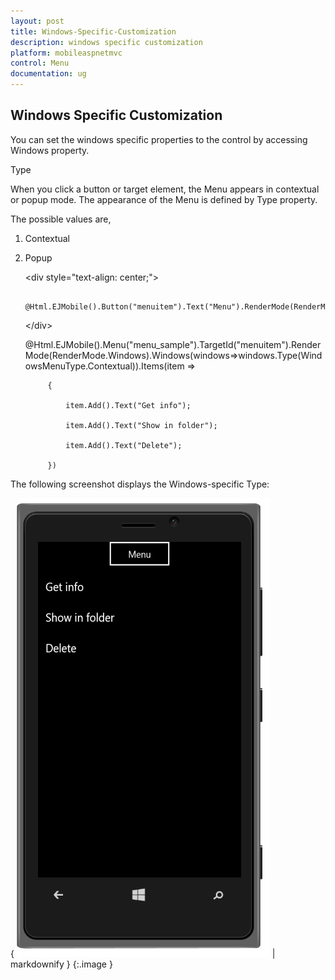 ```yaml
---
layout: post
title: Windows-Specific-Customization
description: windows specific customization
platform: mobileaspnetmvc
control: Menu
documentation: ug
---
```


## Windows Specific Customization

You can set the windows specific properties to the control by accessing Windows property.

Type

When you click a button or target element, the Menu appears in contextual or popup mode. The appearance of the Menu is defined by Type property. 

The possible values are,

1. Contextual 
2. Popup



    &lt;div style="text-align: center;"&gt;

        @Html.EJMobile().Button("menuitem").Text("Menu").RenderMode(RenderMode.Windows)

    &lt;/div&gt;

    @Html.EJMobile().Menu("menu_sample").TargetId("menuitem").RenderMode(RenderMode.Windows).Windows(windows=>windows.Type(WindowsMenuType.Contextual)).Items(item =>

            {

                item.Add().Text("Get info");

                item.Add().Text("Show in folder");

                item.Add().Text("Delete");

            })

The following screenshot displays the Windows-specific Type:

{ ![Type-Windows](Windows-Specific-Customization_images/Windows-Specific-Customization_img1.png) | markdownify }
{:.image }



